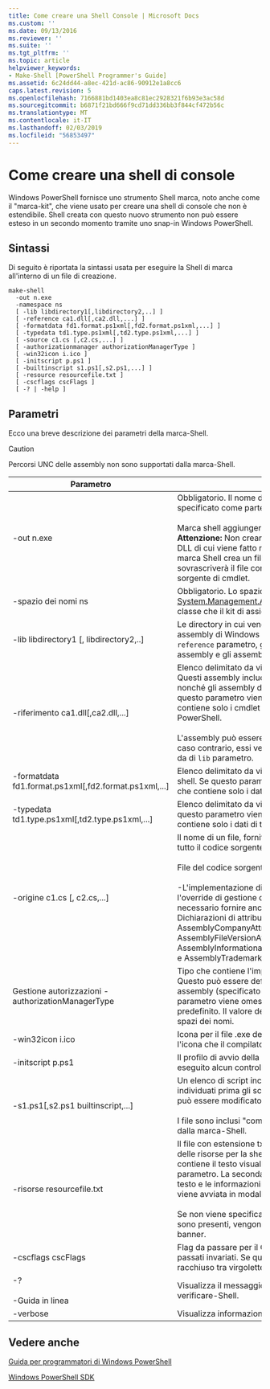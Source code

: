 ```yaml
---
title: Come creare una Shell Console | Microsoft Docs
ms.custom: ''
ms.date: 09/13/2016
ms.reviewer: ''
ms.suite: ''
ms.tgt_pltfrm: ''
ms.topic: article
helpviewer_keywords:
- Make-Shell [PowerShell Programmer's Guide]
ms.assetid: 6c24dd44-a8ec-421d-ac86-90912e1a8cc6
caps.latest.revision: 5
ms.openlocfilehash: 7166881bd1403ea8c81ec2928321f6b93e3ac58d
ms.sourcegitcommit: b6871f21bd666f9cd71dd336bb3f844cf472b56c
ms.translationtype: MT
ms.contentlocale: it-IT
ms.lasthandoff: 02/03/2019
ms.locfileid: "56853497"
---
```

# <a name="how-to-create-a-console-shell"></a>Come creare una shell di console

Windows PowerShell fornisce uno strumento Shell marca, noto anche come il "marca-kit", che viene usato per creare una shell di console che non è estendibile. Shell creata con questo nuovo strumento non può essere esteso in un secondo momento tramite uno snap-in Windows PowerShell.

## <a name="syntax"></a>Sintassi

Di seguito è riportata la sintassi usata per eseguire la Shell di marca all'interno di un file di creazione.

```
make-shell
  -out n.exe
  -namespace ns
  [ -lib libdirectory1[,libdirectory2,..] ]
  [ -reference ca1.dll[,ca2.dll,...] ]
  [ -formatdata fd1.format.ps1xml[,fd2.format.ps1xml,...] ]
  [ -typedata td1.type.ps1xml[,td2.type.ps1xml,...] ]
  [ -source c1.cs [,c2.cs,...] ]
  [ -authorizationmanager authorizationManagerType ]
  [ -win32icon i.ico ]
  [ -initscript p.ps1 ]
  [ -builtinscript s1.ps1[,s2.ps1,...] ]
  [ -resource resourcefile.txt ]
  [ -cscflags cscFlags ]
  [ -? | -help ]
```

## <a name="parameters"></a>Parametri

Ecco una breve descrizione dei parametri della marca-Shell.

> [!CAUTION]
> Percorsi UNC delle assembly non sono supportati dalla marca-Shell.

|Parametro|Description|
|---------------|-----------------|
|-out n.exe|Obbligatorio. Il nome della shell per produrre. Il percorso è specificato come parte di questo parametro.<br /><br /> Marca shell aggiungerà ".exe" questo valore se non è specificato. **Attenzione:**  Non creare un file di output con lo stesso nome del file DLL di cui viene fatto riferimento. Se si tenta di ciò, lo strumento marca Shell crea un file con estensione cs con lo stesso nome, che sovrascriverà il file con estensione cs che contiene il codice sorgente di cmdlet.|
|-spazio dei nomi ns|Obbligatorio. Lo spazio dei nomi da utilizzare per derivato [System.Management.Automation.Runspaces.Runspaceconfiguration](/dotnet/api/System.Management.Automation.Runspaces.RunspaceConfiguration) classe che il kit di assicurarsi che genera l'errore e viene compilato.|
|-lib libdirectory1 [, libdirectory2,..]|Le directory in cui vengono cercate gli assembly .NET, inclusi gli assembly di Windows PowerShell, assembly specificati per il `reference` parametro, gli assembly di riferimento indiretto da un altro assembly e gli assembly di sistema di .NET.|
|-riferimento ca1.dll[,ca2.dll,...]|Elenco delimitato da virgole degli assembly da includere nella shell. Questi assembly include tutti i cmdlet e gli assembly del provider, nonché gli assembly di risorse che devono essere caricati. Se questo parametro viene omesso, una shell viene prodotto che contiene solo i cmdlet e provider principali fornite da Windows PowerShell.<br /><br /> L'assembly può essere specificato usando il percorso completo, in caso contrario, essi verrà cercati utilizzando il percorso specificato da di `lib` parametro.|
|-formatdata fd1.format.ps1xml[,fd2.format.ps1xml,...]|Elenco delimitato da virgole di formattare i dati da includere nella shell. Se questo parametro viene omesso, una shell viene prodotto che contiene solo i dati di formato forniti da Windows PowerShell.|
|-typedata td1.type.ps1xml[,td2.type.ps1xml,...]|Elenco delimitato da virgole di dati di tipo da includere nella shell. Se questo parametro viene omesso, una shell viene prodotto che contiene solo i dati di tipo forniti da Windows PowerShell.|
|-origine c1.cs [, c2.cs,...]|Il nome di un file, fornito dallo sviluppatore di shell, che contiene tutto il codice sorgente necessario per compilare la shell.<br /><br /> File del codice sorgente può contenere il codice sorgente seguente:<br /><br /> -L'implementazione di gestione di autorizzazione che esegue l'override di gestione di autorizzazioni predefinito. (Questo è stato necessario fornire anche compilato in un assembly.)<br />Dichiarazioni di attributi informativi assembly: ad esempio il AssemblyCompanyAttribute AssemblyCopyrightAttribute, AssemblyFileVersionAttribute, AssemblyInformationalVersionAttribute, AssemblyProductAttribute, e AssemblyTrademarkAttribute.|
|Gestione autorizzazioni - authorizationManagerType|Tipo che contiene l'implementazione del gestore di autorizzazione. Questo può essere definito nel codice sorgente o compilato in un assembly (specificato da di `reference` parametro). Se questo parametro viene omesso, viene utilizzato il gestore di sicurezza predefinito. Il valore deve essere il nome completo del tipo, inclusi gli spazi dei nomi.|
|-win32icon i.ico|Icona per il file .exe della shell. Se non specificato, la shell avrà l'icona che il compilatore c# include (se presente).|
|-initscript p.ps1|Il profilo di avvio della shell. Il file viene fornito "come-è"; viene eseguito alcun controllo di validità dalla marca-Shell.|
|-s1.ps1[,s2.ps1 builtinscript,...]|Un elenco di script incorporato per la shell. Questi script vengono individuati prima gli script nel percorso e il relativo contenuto non può essere modificato dopo aver compilata la shell.<br /><br /> I file sono inclusi "come-è"; viene eseguito alcun controllo di validità dalla marca-Shell.|
|-risorse resourcefile.txt|Il file con estensione txt contenente della Guida in linea e banner delle risorse per la shell. La prima risorsa denominata ShellHelp e contiene il testo visualizzato se la shell viene richiamata con il `help` parametro. La seconda risorsa denominata ShellBanner e contiene il testo e le informazioni sul copyright visualizzate quando la shell viene avviata in modalità interattiva.<br /><br /> Se non viene specificato questo parametro o queste risorse non sono presenti, vengono utilizzati un generico della Guida in linea e banner.|
|-cscflags cscFlags|Flag da passare per il C# compilatore (csc.exe). Questi vengono passati invariati. Se questo parametro include spazi, deve essere racchiuso tra virgolette doppie.|
|-?<br /><br /> -Guida in linea|Visualizza il messaggio di copyright e opzioni della riga di comando verificare-Shell.|
|-verbose|Visualizza informazioni dettagliate durante la creazione della shell.|

## <a name="see-also"></a>Vedere anche

[Guida per programmatori di Windows PowerShell](./windows-powershell-programmer-s-guide.md)

[Windows PowerShell SDK](../windows-powershell-reference.md)